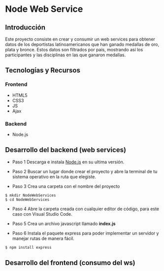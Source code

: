# Node Web Service
## Introducción
Este proyecto consiste en crear y consumir un web services para obtener datos de los deportistas latinoamericanos que han ganado medallas de oro, plata y bronce. Estos datos son filtrados por país, mostrando así los participantes y las disciplinas en las que ganaron medallas.
## Tecnologías y Recursos
### Frontend
* HTML5
* CSS3
* JS
* Ajax
### Backend
* Node.js
## Desarrollo del backend (web services)

* Paso 1
Descarga e instala [Node.js](https://nodejs.org/es/) en su ultima versión.

* Paso 2
Buscar un lugar donde crear el proyecto y abre la terminal de tu sistema operativo en la ruta que elegiste.

* Paso 3
Crea una carpeta con el nombre del proyecto
```
$ mkdir NodeWebServices
$ cd NodeWebServices
```

* Paso 4
Abre la carpeta creada con cualquier editor de código, para este caso con Visual Studio Code.

* Paso 5
Crea un archivo javascript llamado **index.js**

* Paso 6
Instala el paquete express para poder implementar un servidor y manejar rutas de manera fácil.
```bash
$ npm install express
```
## Desarrollo del frontend (consumo del ws)